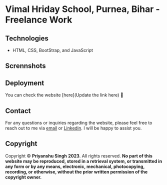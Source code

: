 # **Vimal Hriday School, Purnea, Bihar - Freelance Work**

## Technologies

* HTML, CSS, BootStrap, and JavaScript

## Scrennshots


## Deployment
You can check the website [here](Update the link here) 🌟

## Contact   

For any questions or inquiries regarding the website, please feel free to reach out to me via [email](priyanshu4vitchennai@gmail.com) 
or [Linkedin](https://www.linkedin.com/in/sublime-priyanshu/). 
I will be happy to assist you.


## Copyright

Copyright © **Priyanshu Singh** **2023**. All rights reserved. **No part of this website may be reproduced, stored in a retrieval system, 
or transmitted in any form or by any means, electronic, mechanical, photocopying, recording, or otherwise, without the prior written permission of the copyright owner.**
